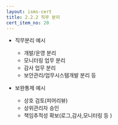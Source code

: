 ```yaml
---
layout: isms-cert
title: 2.2.2 직무 분리
cert_item_no: 20
---
```


- 직무분리 예시
  - 개발/운영 분리
  - 모니터링 업무 분리
  - 감사 업무 분리
  - 보안관리/업무시스템개발 분리 등


- 보완통제 예시
  - 상호 검토(피어리뷰)
  - 상위관리자 승인
  - 책임추적성 확보(로그,감사,모니터링 등 )